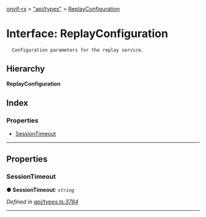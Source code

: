 [onvif-rx](../README.md) > ["api/types"](../modules/_api_types_.md) > [ReplayConfiguration](../interfaces/_api_types_.replayconfiguration.md)

# Interface: ReplayConfiguration

```
  Configuration parameters for the replay service.
```

## Hierarchy

**ReplayConfiguration**

## Index

### Properties

* [SessionTimeout](_api_types_.replayconfiguration.md#sessiontimeout)

---

## Properties

<a id="sessiontimeout"></a>

###  SessionTimeout

**● SessionTimeout**: *`string`*

*Defined in [api/types.ts:3784](https://github.com/patrickmichalina/onvif-rx/blob/3ab1739/src/api/types.ts#L3784)*

___

